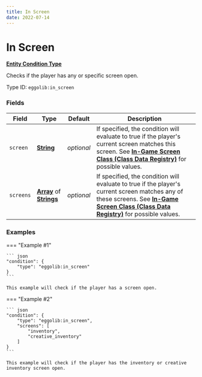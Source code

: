 ```yaml
---
title: In Screen
date: 2022-07-14
---
```


#   In Screen

**[Entity Condition Type]**

Checks if the player has any or specific screen open.

Type ID: `eggolib:in_screen`


### Fields

Field | Type | Default | Description
------|------|---------|------------
`screen` | **[String]** | *optional* | If specified, the condition will evaluate to true if the player's current screen matches this screen. See **[In-Game Screen Class (Class Data Registry)]** for possible values.
`screens` | **[Array]** of **[Strings]** | *optional* | If specified, the condition will evaluate to true if the player's current screen matches any of these screens. See **[In-Game Screen Class (Class Data Registry)]** for possible values.


### Examples

=== "Example #1"

    ``` json
    "condition": {
        "type": "eggolib:in_screen"
    }
    ```

    This example will check if the player has a screen open.


=== "Example #2"

    ``` json
    "condition": {
        "type": "eggolib:in_screen",
        "screens": [
            "inventory",
            "creative_inventory"
        ]
    }
    ```

    This example will check if the player has the inventory or creative inventory screen open.


[Entity Condition Type]: ../entity_condition_types.md
[String]: https://origins.readthedocs.io/en/1.4.1/types/data_types/string
[Strings]: https://origins.readthedocs.io/en/1.4.1/types/data_types/string
[Array]: https://origins.readthedocs.io/en/1.4.1/types/data_types/array
[In-Game Screen Class (Class Data Registry)]: ../../misc/class_data_registries/in-game_screen_class.md
